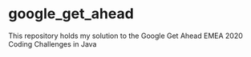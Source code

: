 # google_get_ahead
 This repository holds my solution to the Google Get Ahead EMEA 2020 Coding Challenges in Java
